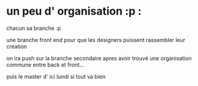 # un peu d' organisation :p   :

chacun sa branche :p

une branche front end pour que les designers puissent rassembler leur creation

on ira push sur la branche secondaire apres avoir trouvé une organisation commune entre back et front...

puis le master d' ici lundi si tout va bien
